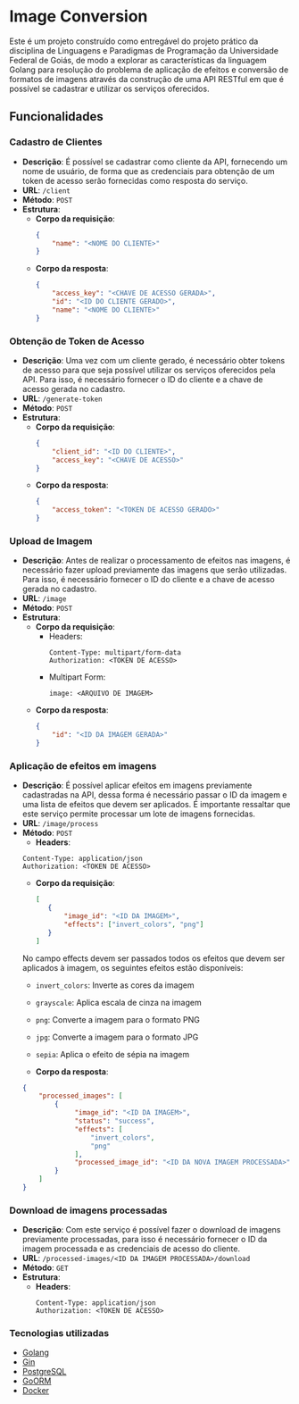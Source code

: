 # Image Conversion

Este é um projeto construído como entregável do projeto prático da disciplina de Linguagens e Paradigmas de Programação da Universidade Federal de Goiás, de modo a explorar as características da linguagem Golang para resolução do problema de aplicação de efeitos e conversão de formatos de imagens através da construção de uma API RESTful em que é possível se cadastrar e utilizar os serviços oferecidos.

## Funcionalidades

### Cadastro de Clientes

- **Descrição**: É possível se cadastrar como cliente da API, fornecendo um nome de usuário, de forma que as credenciais para obtenção de um token de acesso serão fornecidas como resposta do serviço.
- **URL**: `/client`
- **Método**: `POST`
- **Estrutura**:
    - **Corpo da requisição**:
      ```json
      {
          "name": "<NOME DO CLIENTE>"
      }
      ```
    - **Corpo da resposta**:
      ```json
      {
          "access_key": "<CHAVE DE ACESSO GERADA>",
          "id": "<ID DO CLIENTE GERADO>",
          "name": "<NOME DO CLIENTE>"
      }
      ```

### Obtenção de Token de Acesso

- **Descrição**: Uma vez com um cliente gerado, é necessário obter tokens de acesso para que seja possível utilizar os serviços oferecidos pela API. Para isso, é necessário fornecer o ID do cliente e a chave de acesso gerada no cadastro.
- **URL**: `/generate-token`
- **Método**: `POST`
- **Estrutura**:
    - **Corpo da requisição**:
      ```json
      {
          "client_id": "<ID DO CLIENTE>",
          "access_key": "<CHAVE DE ACESSO>"
      }
      ```
    - **Corpo da resposta**:
      ```json
      {
          "access_token": "<TOKEN DE ACESSO GERADO>"
      }
      ```

### Upload de Imagem

- **Descrição**: Antes de realizar o processamento de efeitos nas imagens, é necessário fazer upload previamente das imagens que serão utilizadas. Para isso, é necessário fornecer o ID do cliente e a chave de acesso gerada no cadastro.
- **URL**: `/image`
- **Método**: `POST`
- **Estrutura**:
    - **Corpo da requisição**:
        - Headers:
            ```plaintext
            Content-Type: multipart/form-data
            Authorization: <TOKEN DE ACESSO>
            ```
        - Multipart Form:
            ```plaintext
            image: <ARQUIVO DE IMAGEM>
            ```
    - **Corpo da resposta**:
      ```json
      {
          "id": "<ID DA IMAGEM GERADA>"
      }
      ```

### Aplicação de efeitos em imagens

- **Descrição**: É possível aplicar efeitos em imagens previamente cadastradas na API, dessa forma é necessário passar o ID da imagem e uma lista de efeitos que devem ser aplicados. É importante ressaltar que este serviço permite processar um lote de imagens fornecidas.
- **URL**: `/image/process`
- **Método**: `POST`
    - **Headers**:
    ```plaintext
    Content-Type: application/json
    Authorization: <TOKEN DE ACESSO>
   ```
    - **Corpo da requisição**:
      ```json
      [
         {
             "image_id": "<ID DA IMAGEM>",
             "effects": ["invert_colors", "png"]
         }
      ]
      ```
  No campo effects devem ser passados todos os efeitos que devem ser aplicados à imagem, os seguintes efeitos estão disponíveis:
    - `invert_colors`: Inverte as cores da imagem
    - `grayscale`: Aplica escala de cinza na imagem
    - `png`: Converte a imagem para o formato PNG
    - `jpg`: Converte a imagem para o formato JPG
    - `sepia`: Aplica o efeito de sépia na imagem

    - **Corpo da resposta**:
    ```json
    {
        "processed_images": [
            {
                 "image_id": "<ID DA IMAGEM>",
                 "status": "success",
                 "effects": [
                     "invert_colors",
                     "png"
                 ],
                 "processed_image_id": "<ID DA NOVA IMAGEM PROCESSADA>"
            }
        ]
    }
    ```

### Download de imagens processadas

- **Descrição**: Com este serviço é possível fazer o download de imagens previamente processadas, para isso é necessário fornecer o ID da imagem processada e as credenciais de acesso do cliente.
- **URL**: `/processed-images/<ID DA IMAGEM PROCESSADA>/download`
- **Método**: `GET`
- **Estrutura**:
  - **Headers**:
    ```plaintext
    Content-Type: application/json
    Authorization: <TOKEN DE ACESSO>
    ```

### Tecnologias utilizadas

- [Golang](https://golang.org/)
- [Gin](https://gin-gonic.com/)
- [PostgreSQL](https://www.postgresql.org/)
- [GoORM](https://gorm.io/)
- [Docker](https://www.docker.com/)
